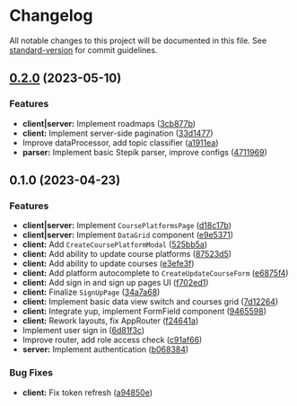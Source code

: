 # Changelog

All notable changes to this project will be documented in this file. See [standard-version](https://github.com/conventional-changelog/standard-version) for commit guidelines.

## [0.2.0](https://github.com/FloydanTheBeast/diploma/compare/v0.1.0...v0.2.0) (2023-05-10)


### Features

* **client|server:** Implement roadmaps ([3cb877b](https://github.com/FloydanTheBeast/diploma/commit/3cb877b3c9179324114701b01f385523463a2b90))
* **client:** Implement server-side pagination ([33d1477](https://github.com/FloydanTheBeast/diploma/commit/33d1477cfee8237ea5692b1dc4ea1f2bdd6a795d))
* Improve dataProcessor, add topic classifier ([a1911ea](https://github.com/FloydanTheBeast/diploma/commit/a1911ea436bd90c6d46042b853650aa50b23dc65))
* **parser:** Implement basic Stepik parser, improve configs ([4711969](https://github.com/FloydanTheBeast/diploma/commit/4711969cd179cf97ba3b06ea3556f617bfd554a3))

## 0.1.0 (2023-04-23)

### Features

- **client|server:** Implement `CoursePlatformsPage` ([d18c17b](https://github.com/FloydanTheBeast/diploma/commit/d18c17b2cd02d14189f92c74aabc1bfd1446d616))
- **client|server:** Implement `DataGrid` component ([e9e5371](https://github.com/FloydanTheBeast/diploma/commit/e9e5371c2b0ec20f4981dd25a90771e34c089d31))
- **client:** Add `CreateCoursePlatformModal` ([525bb5a](https://github.com/FloydanTheBeast/diploma/commit/525bb5ab6e89bc2358df216ff2c768a9eaa0f66b))
- **client:** Add ability to update course platforms ([87523d5](https://github.com/FloydanTheBeast/diploma/commit/87523d5c114ff79dfe534ee57dd03de8283751ad))
- **client:** Add ability to update courses ([e3efe3f](https://github.com/FloydanTheBeast/diploma/commit/e3efe3fcf30ad654121015eb49167a961738ac9a))
- **client:** Add platform autocomplete to `CreateUpdateCourseForm` ([e6875f4](https://github.com/FloydanTheBeast/diploma/commit/e6875f466372b1b7c8e38887e897806d1f6410b0))
- **client:** Add sign in and sign up pages UI ([f702ed1](https://github.com/FloydanTheBeast/diploma/commit/f702ed11eb07032bcc34327d3635ab84c86860f6))
- **client:** Finalize `SignUpPage` ([34a7a68](https://github.com/FloydanTheBeast/diploma/commit/34a7a68d292297e27d0ffc8f1b5fdcafb39e485a))
- **client:** Implement basic data view switch and courses grid ([7d12264](https://github.com/FloydanTheBeast/diploma/commit/7d122641d7b02ef56cc9192dfcbd299f302c8547))
- **client:** Integrate yup, implement FormField component ([9465598](https://github.com/FloydanTheBeast/diploma/commit/94655989670184ecfbdf4b523c0362f66e9e5aa4))
- **client:** Rework layouts, fix AppRouter ([f24641a](https://github.com/FloydanTheBeast/diploma/commit/f24641aabc4983fc809cd759574b8642ccb4bab7))
- Implement user sign in ([6d81f3c](https://github.com/FloydanTheBeast/diploma/commit/6d81f3cca60dfbaaa9668139488f6aa9de5f7354))
- Improve router, add role access check ([c91af66](https://github.com/FloydanTheBeast/diploma/commit/c91af663f2fc525652693ad9057cc56e8874e595))
- **server:** Implement authentication ([b068384](https://github.com/FloydanTheBeast/diploma/commit/b068384d5667d78343bb4380edac71ee24f76054))

### Bug Fixes

- **client:** Fix token refresh ([a94850e](https://github.com/FloydanTheBeast/diploma/commit/a94850edcd3306784727b7ba33b34e9195202c0a))
